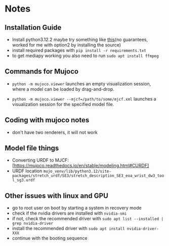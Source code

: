 # Notes

## Installation Guide

- Install python3.12.2 maybe try something like [this](https://ubuntuhandbook.org/index.php/2023/05/install-python-3-12-ubuntu/)(no guarantees, worked for me with option2 by installing the source)
- install required packages with `pip install -r requirements.txt`
- to get mediapy working you also need to run `sudo apt install ffmpeg`

## Commands for Mujoco

- `python -m mujoco.viewer` launches an empty visualization session, where a model can be loaded by drag-and-drop.

- `python -m mujoco.viewer --mjcf=/path/to/some/mjcf.xml` launches a visualization session for the specified model file.

## Coding with mujoco notes

- don't have two renderers, it will not work

## Model file things

- Converting URDF to MJCF: [https://mujoco.readthedocs.io/en/stable/modeling.html#CURDF]
- URDF location `mujo_venv/lib/python3.12/site-packages/stretch_urdf/SE3/stretch_description_SE3_eoa_wrist_dw3_tool_sg3.urdf`

## Other issues with linux and GPU

- go to root user on boot by starting a system in recovery mode
- check if the nvidia drivers are installed with `nvidia-smi`
- if not, check the recommended driver with `sudo apt list --installed | grep nvidia-driver`
- install the recommended driver with `sudo apt install nvidia-driver-XXX`
- continue with the booting sequence
